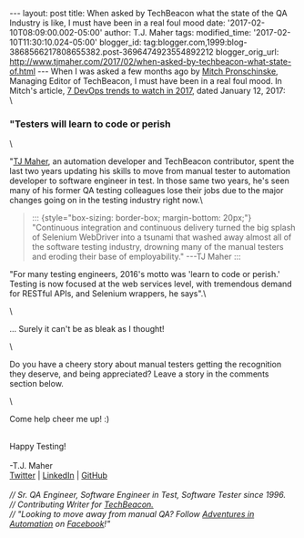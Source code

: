 \-\-- layout: post title: When asked by TechBeacon what the state of the
QA Industry is like, I must have been in a real foul mood date:
\'2017-02-10T08:09:00.002-05:00\' author: T.J. Maher tags:
modified\_time: \'2017-02-10T11:30:10.024-05:00\' blogger\_id:
tag:blogger.com,1999:blog-3868566217808655382.post-3696474923554892212
blogger\_orig\_url:
http://www.tjmaher.com/2017/02/when-asked-by-techbeacon-what-state-of.html
\-\-- When I was asked a few months ago by [Mitch
Pronschinske](https://techbeacon.com/contributors/mitch-pronschinske),
Managing Editor of TechBeacon, I must have been in a real foul mood. In
Mitch\'s article, [7 DevOps trends to watch in
2017](https://techbeacon.com/7-devops-trends-watch-2017), dated January
12, 2017:\
\

### \"Testers will learn to code or perish

<div>

\

</div>

\"[TJ Maher](https://twitter.com/tjmaher1), an automation developer and
TechBeacon contributor, spent the last two years updating his skills to
move from manual tester to automation developer to software engineer in
test. In those same two years, he's seen many of his former QA testing
colleagues lose their jobs due to the major changes going on in the
testing industry right now.\

> ::: {style="box-sizing: border-box; margin-bottom: 20px;"}
> "Continuous integration and continuous delivery turned the big splash
> of Selenium WebDriver into a tsunami that washed away almost all of
> the software testing industry, drowning many of the manual testers and
> eroding their base of employability." ---TJ Maher
> :::

\"For many testing engineers, 2016\'s motto was \'learn to code or
perish.\' Testing is now focused at the web services level, with
tremendous demand for RESTful APIs, and Selenium wrappers, he says\".\

<div>

\

</div>

<div>

\... Surely it can\'t be as bleak as I thought! 

</div>

<div>

\

</div>

<div>

Do you have a cheery story about manual testers getting the recognition
they deserve, and being appreciated? Leave a story in the comments
section below. 

</div>

<div>

\

</div>

<div>

Come help cheer me up! :) 

</div>

<div>

\
Happy Testing!\
\
-T.J. Maher\
[Twitter](https://twitter.com/tjmaher1) \| [LinkedIn](https://www.linkedin.com/in/tjmaher1) \| [GitHub](https://github.com/tjmaher)\
\
*// Sr. QA Engineer, Software Engineer in Test, Software Tester since
1996.\
// Contributing Writer
for [TechBeacon.](http://techbeacon.com/contributors/thomas-maher)\
// \"Looking to move away from manual QA? Follow [Adventures in
Automation](http://www.tjmaher.com/) on
[Facebook](https://www.facebook.com/AdventuresInAutomation/)!\"*

</div>
